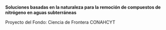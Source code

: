
**Soluciones basadas en la naturaleza para la remoción de compuestos de nitrógeno en aguas subterráneas**

Proyecto del Fondo: Ciencia de Frontera CONAHCYT


